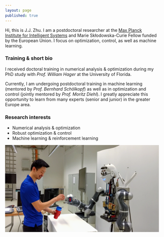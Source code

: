 ```yaml
---
layout: page
published: true
---
```

Hi, this is J.J. Zhu. I am a postdoctoral researcher at the [Max Planck Institute for Intelligent Systems](http://is.tue.mpg.de/) and Marie Skłodowska-Curie Fellow funded by the European Union. I focus on optimization, control, as well as machine learning.

### Training & short bio

I received doctoral training in numerical analysis & optimization during my PhD study with *Prof. William Hager* at the University of Florida.

Currently, I am undergoing postdoctoral training in machine learning (mentored by *Prof. Bernhard Schölkopf*) as well as in optimization and control (jointly mentored by *Prof. Moritz Diehl*). I greatly appreciate this opportunity to learn from many experts (senior and junior) in the greater Europe area. 

### Research interests
+ Numerical analysis & optimization
+ Robust optimization & control
+ Machine learning & reinforcement learning

![learning and control](/images/atom.png)
